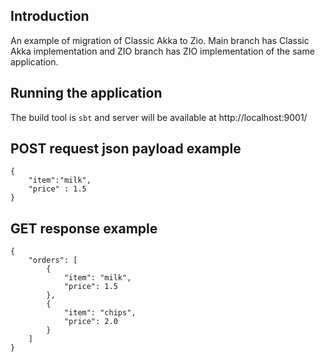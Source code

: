 ## Introduction
An example of migration of Classic Akka to Zio. Main branch has Classic Akka implementation and ZIO branch has ZIO implementation of the same application.


## Running the application
The build tool is ```sbt``` and server will be available at http://localhost:9001/

## POST request json payload example
```
{
    "item":"milk",
    "price" : 1.5
}
```

## GET response example
````
{
    "orders": [
        {
            "item": "milk",
            "price": 1.5
        },
        {
            "item": "chips",
            "price": 2.0
        }
    ]
}
````
